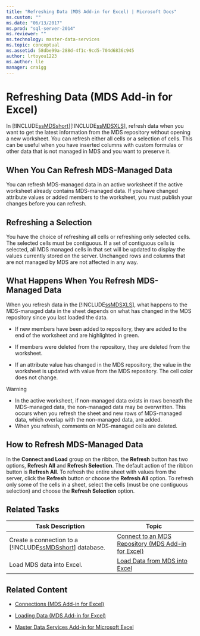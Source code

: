 ```yaml
---
title: "Refreshing Data (MDS Add-in for Excel) | Microsoft Docs"
ms.custom: ""
ms.date: "06/13/2017"
ms.prod: "sql-server-2014"
ms.reviewer: ""
ms.technology: master-data-services
ms.topic: conceptual
ms.assetid: 58dbe99a-288d-4f1c-9cd5-704d6836c945
author: lrtoyou1223
ms.author: lle
manager: craigg
---
```

# Refreshing Data (MDS Add-in for Excel)
  In [!INCLUDE[ssMDSshort](../../includes/ssmdsshort-md.md)][!INCLUDE[ssMDSXLS](../../includes/ssmdsxls-md.md)], refresh data when you want to get the latest information from the MDS repository without opening a new worksheet. You can refresh either all cells or a selection of cells. This can be useful when you have inserted columns with custom formulas or other data that is not managed in MDS and you want to preserve it.  
  
## When You Can Refresh MDS-Managed Data  
 You can refresh MDS-managed data in an active worksheet if the active worksheet already contains MDS-managed data. If you have changed attribute values or added members to the worksheet, you must publish your changes before you can refresh.  
  
## Refreshing a Selection  
 You have the choice of refreshing all cells or refreshing only selected cells. The selected cells must be contiguous. If a set of contiguous cells is selected, all MDS managed cells in that set will be updated to display the values currently stored on the server. Unchanged rows and columns that are not managed by MDS are not affected in any way.  
  
## What Happens When You Refresh MDS-Managed Data  
 When you refresh data in the [!INCLUDE[ssMDSXLS](../../includes/ssmdsxls-md.md)], what happens to the MDS-managed data in the sheet depends on what has changed in the MDS repository since you last loaded the data.  
  
-   If new members have been added to repository, they are added to the end of the worksheet and are highlighted in green.  
  
-   If members were deleted from the repository, they are deleted from the worksheet.  
  
-   If an attribute value has changed in the MDS repository, the value in the worksheet is updated with value from the MDS repository. The cell color does not change.  
  
> [!WARNING]
>  -   In the active worksheet, if non-managed data exists in rows beneath the MDS-managed data, the non-managed data may be overwritten. This occurs when you refresh the sheet and new rows of MDS-managed data, which overlap with the non-managed data, are added.  
> -   When you refresh, comments on MDS-managed cells are deleted.  
  
## How to Refresh MDS-Managed Data  
 In the **Connect and Load** group on the ribbon, the **Refresh** button has two options, **Refresh All** and **Refresh Selection**. The default action of the ribbon button is **Refresh All**. To refresh the entire sheet with values from the server, click the **Refresh** button or choose the **Refresh All** option. To refresh only some of the cells in a sheet, select the cells (must be one contiguous selection) and choose the **Refresh Selection** option.  
  
## Related Tasks  
  
|Task Description|Topic|  
|----------------------|-----------|  
|Create a connection to a [!INCLUDE[ssMDSshort](../../includes/ssmdsshort-md.md)] database.|[Connect to an MDS Repository &#40;MDS Add-in for Excel&#41;](connect-to-an-mds-repository-mds-add-in-for-excel.md)|  
|Load MDS data into Excel.|[Load Data from MDS into Excel](export-data-to-excel-from-master-data-services.md)|  
  
## Related Content  
  
-   [Connections &#40;MDS Add-in for Excel&#41;](connections-mds-add-in-for-excel.md)  
  
-   [Loading Data &#40;MDS Add-in for Excel&#41;](overview-exporting-data-to-excel-mds-add-in-for-excel.md)  
  
-   [Master Data Services Add-in for Microsoft Excel](master-data-services-add-in-for-microsoft-excel.md)  
  
  
